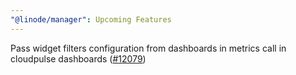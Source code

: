 ```yaml
---
"@linode/manager": Upcoming Features
---
```


Pass widget filters configuration from dashboards in metrics call in cloudpulse dashboards ([#12079](https://github.com/linode/manager/pull/12079))
